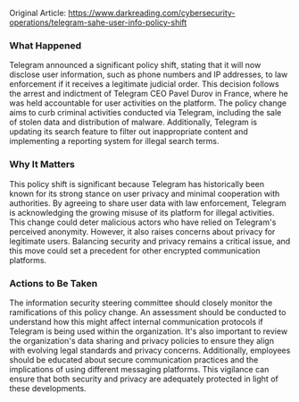 Original Article: https://www.darkreading.com/cybersecurity-operations/telegram-sahe-user-info-policy-shift

### What Happened

Telegram announced a significant policy shift, stating that it will now disclose user information, such as phone numbers and IP addresses, to law enforcement if it receives a legitimate judicial order. This decision follows the arrest and indictment of Telegram CEO Pavel Durov in France, where he was held accountable for user activities on the platform. The policy change aims to curb criminal activities conducted via Telegram, including the sale of stolen data and distribution of malware. Additionally, Telegram is updating its search feature to filter out inappropriate content and implementing a reporting system for illegal search terms.

### Why It Matters

This policy shift is significant because Telegram has historically been known for its strong stance on user privacy and minimal cooperation with authorities. By agreeing to share user data with law enforcement, Telegram is acknowledging the growing misuse of its platform for illegal activities. This change could deter malicious actors who have relied on Telegram's perceived anonymity. However, it also raises concerns about privacy for legitimate users. Balancing security and privacy remains a critical issue, and this move could set a precedent for other encrypted communication platforms.

### Actions to Be Taken

The information security steering committee should closely monitor the ramifications of this policy change. An assessment should be conducted to understand how this might affect internal communication protocols if Telegram is being used within the organization. It's also important to review the organization's data sharing and privacy policies to ensure they align with evolving legal standards and privacy concerns. Additionally, employees should be educated about secure communication practices and the implications of using different messaging platforms. This vigilance can ensure that both security and privacy are adequately protected in light of these developments.